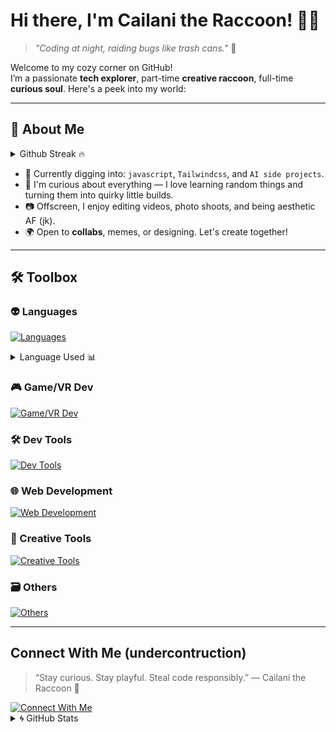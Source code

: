 # Hi there, I'm Cailani the Raccoon! 🦝✨  
> *"Coding at night, raiding bugs like trash cans."* 🌃

Welcome to my cozy corner on GitHub!  
I’m a passionate **tech explorer**, part-time **creative raccoon**, full-time **curious soul**. Here's a peek into my world:

---

## 🚀 About Me

<details>
  <summary>Github Streak 🔥 </summary>
  <br>
  <img alt="Cai1ani's Top Langs" src="https://streak-stats.demolab.com?user=Cai1ani&theme=react&hide_border=true&date_format=M%20j%5B%2C%20Y%5D)" />
</details>


- 🌱 Currently digging into: `javascript`, `Tailwindcss`, and `AI side projects`.
- 🧠 I'm curious about everything — I love learning random things and turning them into quirky little builds.
- 📷 Offscreen, I enjoy editing videos, photo shoots, and being aesthetic AF (jk).
- 🌍 Open to **collabs**, memes, or designing. Let's create together!

---

## 🛠️ Toolbox
### 👽 Languages    
[![Languages](https://skillicons.dev/icons?i=c,cpp,cs,js,py)](https://skillicons.dev)

<details>
  <summary>Language Used 📊 </summary>
  <br>
  <img alt="Cai1ani's Top Langs" src="https://github-readme-stats-ashy-kappa.vercel.app/api/top-langs/?username=Cai1ani&show_icons=true&hide_border=false&theme=transparent&title_color=90b7bf&icon_color=9d5353&border_color=313244&layout=compact" />
</details>


### 🎮 Game/VR Dev
[![Game/VR Dev](https://skillicons.dev/icons?i=blender,unity)](https://skillicons.dev)

### 🛠 Dev Tools

[![Dev Tools](https://skillicons.dev/icons?i=vscode,visualstudio,git)](https://skillicons.dev)

### 🌐 Web Development
[![Web Development](https://skillicons.dev/icons?i=html,css,tailwind,bootstrap,dotnet,vite,vercel)](https://skillicons.dev)


### 🎨 Creative Tools
[![Creative Tools](https://skillicons.dev/icons?i=figma,notion,pr)](https://skillicons.dev)

### 🗃️ Others
[![Others](https://skillicons.dev/icons?i=arduino,aws)](https://skillicons.dev)

---

## Connect With Me (undercontruction)
> “Stay curious. Stay playful. Steal code responsibly.”
  — Cailani the Raccoon 🦝

<a href="mailto:tcjyn0128@gmail.com">
  <img src="https://skillicons.dev/icons?i=gmail" alt="Connect With Me" />
</a>




<details>
  <summary>🌀 GitHub Stats</summary>
  <br>
  <img style="margin-left: 20px; margin-bottom: 10px;" alt="Cai1ani's GitHub stats" src="https://github-readme-stats-ashy-kappa.vercel.app/api?username=Cai1ani&theme=transparent&show_icons=true&hide_border=false&title_color=90b7bf&icon_color=9d5353&text_color=bf8b67&border_color=313244" />

</details>


